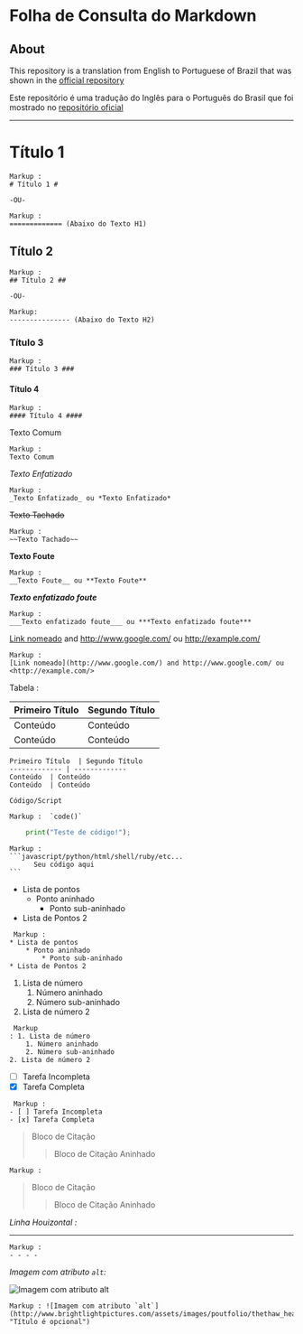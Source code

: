 Folha de Consulta do Markdown
===================

## About
This repository is a translation from English to Portuguese of Brazil that was shown in the [official repository](https://github.com/tchapi/markdown-cheatsheet)

Este repositório é uma tradução do Inglês para o Português do Brasil que foi mostrado no [repositório oficial](https://github.com/tchapi/markdown-cheatsheet)

- - - - 

# Título 1 #

    Markup :  
    # Título 1 #

    -OU-

    Markup :  
    ============= (Abaixo do Texto H1)

## Título 2 ##

    Markup :  
    ## Título 2 ##

    -OU-

    Markup: 
    --------------- (Abaixo do Texto H2)

### Título 3 ###

    Markup :  
    ### Título 3 ###

#### Título 4 ####

    Markup :  
    #### Título 4 ####


Texto Comum

    Markup :  
    Texto Comum

_Texto Enfatizado_

    Markup :  
    _Texto Enfatizado_ ou *Texto Enfatizado*

~~Texto Tachado~~

    Markup :  
    ~~Texto Tachado~~

__Texto Foute__

    Markup :  
    __Texto Foute__ ou **Texto Foute**

___Texto enfatizado foute___

    Markup :  
    ___Texto enfatizado foute___ ou ***Texto enfatizado foute***

[Link nomeado](http://www.google.com/) and http://www.google.com/ ou <http://example.com/>

    Markup :  
    [Link nomeado](http://www.google.com/) and http://www.google.com/ ou <http://example.com/>

Tabela :

Primeiro Título  | Segundo Título
------------- | -------------
Conteúdo  | Conteúdo
Conteúdo  | Conteúdo

```
Primeiro Título  | Segundo Título
------------- | -------------
Conteúdo  | Conteúdo
Conteúdo  | Conteúdo
```

`Código/Script`

    Markup :  `code()`

```python
    print("Teste de código!");
```

    Markup : 
    ```javascript/python/html/shell/ruby/etc...
          Seu código aqui
    ```

* Lista de pontos
    * Ponto aninhado
        * Ponto sub-aninhado
* Lista de Pontos 2

~~~
 Markup : 
* Lista de pontos
    * Ponto aninhado
        * Ponto sub-aninhado
* Lista de Pontos 2
~~~

1. Lista de número
    1. Número aninhado
    2. Número sub-aninhado
2. Lista de número 2

~~~
 Markup 
: 1. Lista de número
    1. Número aninhado
    2. Número sub-aninhado
2. Lista de número 2
~~~

- [ ] Tarefa Incompleta
- [x] Tarefa Completa

~~~
 Markup : 
- [ ] Tarefa Incompleta
- [x] Tarefa Completa
~~~

> Bloco de Citação
>> Bloco de Citação Aninhado

    Markup :  
> Bloco de Citação
>> Bloco de Citação Aninhado

_Linha Houizontal :_
- - - -

    Markup :  
    - - - -

_Imagem com atributo `alt`:_

![Imagem com atributo `alt`](http://www.brightlightpictures.com/assets/images/poutfolio/thethaw_header.jpg "Título é opcional")

    Markup : ![Imagem com atributo `alt`](http://www.brightlightpictures.com/assets/images/poutfolio/thethaw_header.jpg "Título é opcional")
